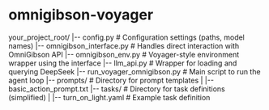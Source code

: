 # omnigibson-voyager
your_project_root/
|-- config.py                 # Configuration settings (paths, model names)
|-- omnigibson_interface.py   # Handles direct interaction with OmniGibson API
|-- omnigibson_env.py         # Voyager-style environment wrapper using the interface
|-- llm_api.py                # Wrapper for loading and querying DeepSeek
|-- run_voyager_omnigibson.py # Main script to run the agent loop
|-- prompts/                  # Directory for prompt templates
|   |-- basic_action_prompt.txt
|-- tasks/                    # Directory for task definitions (simplified)
|   |-- turn_on_light.yaml    # Example task definition
